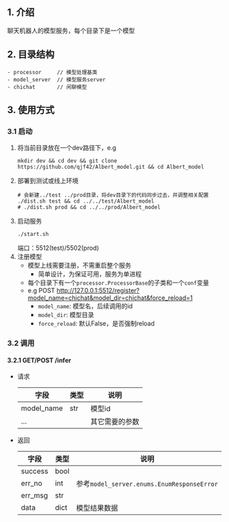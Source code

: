 ## 1. 介绍
聊天机器人的模型服务，每个目录下是一个模型

## 2. 目录结构
```
- processor     // 模型处理基类
- model_server  // 模型服务server
- chichat       // 闲聊模型
```

## 3. 使用方式
### 3.1 启动
1. 将当前目录放在一个dev路径下，e.g
    ```
    mkdir dev && cd dev && git clone https://github.com/qjf42/Albert_model.git && cd Albert_model
    ```
2. 部署到测试或线上环境
    ```
    # 会新建../test ../prod目录，将dev目录下的代码同步过去，并调整相关配置
    ./dist.sh test && cd ../../test/Albert_model
    # ./dist.sh prod && cd ../../prod/Albert_model
    ```
3. 启动服务
    ```
    ./start.sh
    ```
    端口：5512(test)/5502(prod)
4. 注册模型
    - 模型上线需要注册，不需重启整个服务
      - 简单设计，为保证可用，服务为单进程
    - 每个目录下有一个`processor.ProcessorBase`的子类和一个`conf`变量
    - e.g POST http://127.0.0.1:5512/register?model_name=chichat&model_dir=chichat&force_reload=1
      - `model_name`: 模型名，后续调用的id
      - `model_dir`: 模型目录
      - `force_reload`: 默认False，是否强制reload

### 3.2 调用
#### 3.2.1 GET/POST /infer
- 请求

    | 字段 | 类型 | 说明 |
    |-|-|-|
    | model_name | str | 模型id |
    | ... | | 其它需要的参数 |

- 返回

    | 字段 | 类型 | 说明 |
    |-|-|-|
    | success | bool | |
    | err_no | int | 参考`model_server.enums.EnumResponseError` |
    | err_msg | str | |
    | data | dict | 模型结果数据 |
